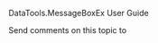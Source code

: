 ﻿DataTools.MessageBoxEx User Guide




Send comments on this topic to [](mailto:?Subject=DataTools.MessageBoxEx%20User%20Guide)

